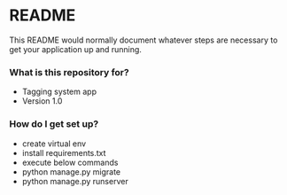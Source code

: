 # README #

This README would normally document whatever steps are necessary to get your application up and running.

### What is this repository for? ###

* Tagging system app
* Version 1.0

### How do I get set up? ###

* create virtual env
* install requirements.txt
* execute below commands
* python manage.py migrate
* python manage.py runserver


